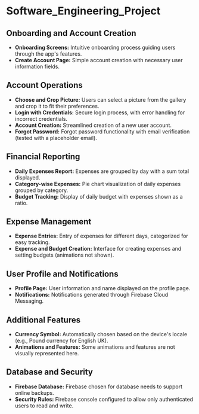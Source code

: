 # Software_Engineering_Project

## Onboarding and Account Creation
- **Onboarding Screens:** Intuitive onboarding process guiding users through the app's features.
- **Create Account Page:** Simple account creation with necessary user information fields.

## Account Operations
- **Choose and Crop Picture:** Users can select a picture from the gallery and crop it to fit their preferences.
- **Login with Credentials:** Secure login process, with error handling for incorrect credentials.
- **Account Creation:** Streamlined creation of a new user account.
- **Forgot Password:** Forgot password functionality with email verification (tested with a placeholder email).

## Financial Reporting
- **Daily Expenses Report:** Expenses are grouped by day with a sum total displayed.
- **Category-wise Expenses:** Pie chart visualization of daily expenses grouped by category.
- **Budget Tracking:** Display of daily budget with expenses shown as a ratio.

## Expense Management
- **Expense Entries:** Entry of expenses for different days, categorized for easy tracking.
- **Expense and Budget Creation:** Interface for creating expenses and setting budgets (animations not shown).

## User Profile and Notifications
- **Profile Page:** User information and name displayed on the profile page.
- **Notifications:** Notifications generated through Firebase Cloud Messaging.

## Additional Features
- **Currency Symbol:** Automatically chosen based on the device's locale (e.g., Pound currency for English UK).
- **Animations and Features:** Some animations and features are not visually represented here.

## Database and Security
- **Firebase Database:** Firebase chosen for database needs to support online backups.
- **Security Rules:** Firebase console configured to allow only authenticated users to read and write.
